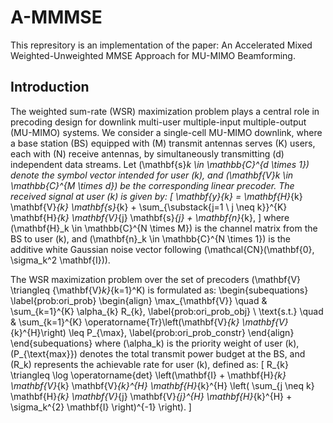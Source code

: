 # A-MMMSE
This represitory is an implementation of the paper: An Accelerated Mixed Weighted-Unweighted MMSE Approach for MU-MIMO Beamforming.
## Introduction
The weighted sum-rate (WSR) maximization problem plays a central role in precoding design for downlink multi-user multiple-input multiple-output (MU-MIMO) systems. We consider a single-cell MU-MIMO downlink, where a base station (BS) equipped with \(M\) transmit antennas serves \(K\) users, each with \(N\) receive antennas, by simultaneously transmitting \(d\) independent data streams. Let \(\mathbf{s}_k \in \mathbb{C}^{d \times 1}\) denote the symbol vector intended for user \(k\), and \(\mathbf{V}_k \in \mathbb{C}^{M \times d}\) be the corresponding linear precoder. The received signal at user \(k\) is given by:
\[
\mathbf{y}_{k} = \mathbf{H}_{k} \mathbf{V}_{k} \mathbf{s}_{k} + \sum_{\substack{j=1 \\ j \neq k}}^{K} \mathbf{H}_{k} \mathbf{V}_{j} \mathbf{s}_{j} + \mathbf{n}_{k},
\]
where \(\mathbf{H}_k \in \mathbb{C}^{N \times M}\) is the channel matrix from the BS to user \(k\), and \(\mathbf{n}_k \in \mathbb{C}^{N \times 1}\) is the additive white Gaussian noise vector following \(\mathcal{CN}(\mathbf{0}, \sigma_k^2 \mathbf{I})\).

The WSR maximization problem over the set of precoders \(\mathbf{V} \triangleq \{\mathbf{V}_k\}_{k=1}^K\) is formulated as:
\begin{subequations}
\label{prob:ori_prob}
\begin{align}
    \max_{\mathbf{V}} \quad & \sum_{k=1}^{K} \alpha_{k} R_{k}, \label{prob:ori_prob_obj} \\
    \text{s.t.} \quad & \sum_{k=1}^{K} \operatorname{Tr}\left(\mathbf{V}_{k} \mathbf{V}_{k}^{H}\right) \leq P_{\max}, \label{prob:ori_prob_constr}
\end{align}
\end{subequations}
where \(\alpha_k\) is the priority weight of user \(k\), \(P_{\text{max}}\) denotes the total transmit power budget at the BS, and \(R_k\) represents the achievable rate for user \(k\), defined as:
\[
R_{k} \triangleq \log \operatorname{det} \left(\mathbf{I} + \mathbf{H}_{k} \mathbf{V}_{k} \mathbf{V}_{k}^{H} \mathbf{H}_{k}^{H} \left( \sum_{j \neq k} \mathbf{H}_{k} \mathbf{V}_{j} \mathbf{V}_{j}^{H} \mathbf{H}_{k}^{H} + \sigma_k^{2} \mathbf{I} \right)^{-1} \right).
\]
